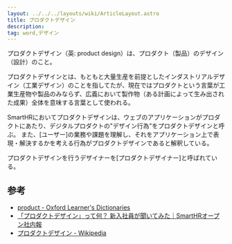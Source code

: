 ```yaml
---
layout: ../../../layouts/wiki/ArticleLayout.astro
title: プロダクトデザイン
description:
tag: word,デザイン
---
```


プロダクトデザイン（英: product design）は、プロダクト（製品）のデザイン（設計）のこと。

プロダクトデザインとは、もともと大量生産を前提としたインダストリアルデザイン（工業デザイン）のことを指してたが、現在ではプロダクトという言葉が工業生産物や製品のみならず、広義において製作物（ある計画によって生み出された成果）全体を意味する言葉として使われる。

SmartHRにおいてプロダクトデザインは、ウェブのアプリケーションがプロダクトにあたり、デジタルプロダクトの"デザイン行為"をプロダクトデザインと呼ぶ。
また、[ユーザー]の業務や課題を理解し、それをアプリケーション上で表現・解決するかを考える行為がプロダクトデザインであると解釈している。

プロダクトデザインを行うデザイナーを[プロダクトデザイナー]と呼ばれている。

## 参考

- [product - Oxford Learner's Dictionaries](https://www.oxfordlearnersdictionaries.com/definition/english/product)
- [「プロダクトデザイン」って何？ 新入社員が聞いてみた｜SmartHRオープン社内報](https://shanaiho.smarthr.co.jp/n/nac518a7bbc98)
- [プロダクトデザイン - Wikipedia](https://ja.wikipedia.org/wiki/%E3%83%97%E3%83%AD%E3%83%80%E3%82%AF%E3%83%88%E3%83%87%E3%82%B6%E3%82%A4%E3%83%B3)
